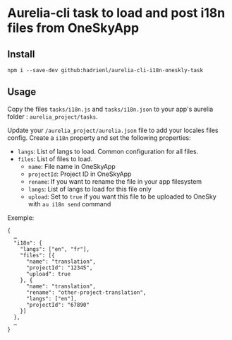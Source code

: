 # Aurelia-cli task to load and post i18n files from OneSkyApp

## Install

    npm i --save-dev github:hadrienl/aurelia-cli-i18n-oneskly-task

## Usage

Copy the files `tasks/i18n.js` and `tasks/i18n.json` to your app's aurelia folder : `aurelia_project/tasks`.

Update your `/aurelia_project/aurelia.json` file to add your locales files config. Create a `i18n` property and set the following properties: 

* `langs`: List of langs to  load. Common configuration for all files.
* `files`: List of files to load.
  * `name`: File name in OneSkyApp
  * `projectId`: Project ID in OneSkyApp
  * `rename`: If you want to rename the file in your app filesystem
  * `langs`: List of langs to load for this file only
  * `upload`: Set to `true` if you want this file to be uploaded to OneSky with `au i18n send` command

Exemple: 

```
{
  …
  "i18n": {
    "langs": ["en", "fr"],
    "files": [{
      "name": "translation",
      "projectId": "12345",
      "upload": true
    }, {
      "name": "translation",
      "rename": "other-project-translation",
      "langs": ["en"],
      "projectId": "67890"
    }]
  },
  …
}
```
